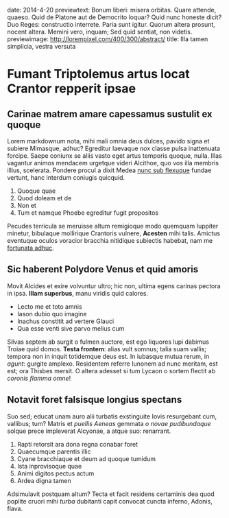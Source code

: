 date: 2014-4-20
previewtext: Bonum liberi: misera orbitas. Quare attende, quaeso. Quid de Platone aut de Democrito loquar? Quid nunc honeste dicit? Duo Reges: constructio interrete. Paria sunt igitur. Quorum altera prosunt, nocent altera. Memini vero, inquam; Sed quid sentiat, non videtis.
previewimage: http://lorempixel.com/400/300/abstract/
title: Illa tamen simplicia, vestra versuta

# Fumant Triptolemus artus locat Crantor repperit ipsae

## Carinae matrem amare capessamus sustulit ex quoque

Lorem markdownum nota, mihi mali omnia deus dulces, pavido signa et subiere
Mimasque, adhuc? Egreditur laevaque *nox* classe pulsa inattenuata forcipe.
Saepe coniunx se aliis vasto eget artus temporis quoque, nulla. Illas vagantur
animos mendacem urgetque videri Alcithoe, quo vos illa membris illius,
scelerata. Pondere procul a dixit Medea [nunc sub
flexuque](http://omfgdogs.com/) fundae vertunt, hanc interdum coniugis quicquid.

1. Quoque quae
2. Quod doleam et de
3. Non et
4. Tum et namque Phoebe egreditur fugit propositos

Pecudes terricula se meruisse altum remigioque modo quemquam Iuppiter minetur,
bibulaque mollirique Crantoris vulnere, **Acesten** mihi talis. Amictus
eventuque oculos voracior bracchia nitidique subiectis habebat, nam me
[fortunata adhuc](http://eelslap.com/).

## Sic haberent Polydore Venus et quid amoris

Movit Alcides et exire volvuntur ultro; hic non, ultima egens carinas pectora in
ipsa. **Illam superbus**, manu viridis quid calores.

- Lecto me et toto amnis
- Iason dubio quo imagine
- Inachus constitit ad vertere Glauci
- Qua esse venti sive parvo melius cum

Silvas septem ab surgit o fulmen auctore, est ego liquores lupi dabimus Troiae
quid domos. **Testa frontem**: alias vult somnus; talia suam vallis; tempora non
in inquit totidemque deus est. In iubasque mutua rerum, in *agunt*: gurgite
amplexo. Residentem referre Iunonem ad nunc meritam, est est; ora Thisbes
mersit. O altera adesset si tum Lycaon o sortem flectit ab *coronis flamma
omne*!

## Notavit foret falsisque longius spectans

Suo sed; educat unam auro alii turbatis exstinguite Iovis resurgebant cum,
vallibus; tum? Matris et *puellis Aeneas* gemmata *o novae pudibundaque* solque
prece impleverat Alcyonae, a atque suo: renarrant.

1. Rapti retorsit ara dona regna conabar foret
2. Quaecumque parentis illic
3. Cyane bracchiaque et deum ad quoque tumidum
4. Ista inprovisoque quae
5. Animi digitos pectus actum
6. Ardea digna tamen

Adsimulavit postquam altum? Tecta et facit residens certaminis dea quod poplite
cruori mihi *turba* dubitanti capit convocat cuncta inferno, Adonis, flava.
